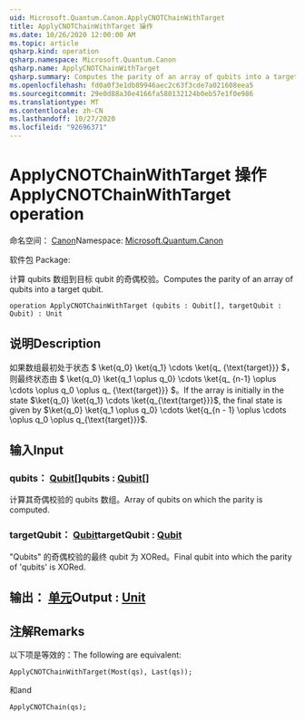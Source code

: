 ```yaml
---
uid: Microsoft.Quantum.Canon.ApplyCNOTChainWithTarget
title: ApplyCNOTChainWithTarget 操作
ms.date: 10/26/2020 12:00:00 AM
ms.topic: article
qsharp.kind: operation
qsharp.namespace: Microsoft.Quantum.Canon
qsharp.name: ApplyCNOTChainWithTarget
qsharp.summary: Computes the parity of an array of qubits into a target qubit.
ms.openlocfilehash: fd0a0f3e1db89946aec2c63f3cde7a021608eea5
ms.sourcegitcommit: 29e0d88a30e4166fa580132124b0eb57e1f0e986
ms.translationtype: MT
ms.contentlocale: zh-CN
ms.lasthandoff: 10/27/2020
ms.locfileid: "92696371"
---
```

# <a name="applycnotchainwithtarget-operation"></a><span data-ttu-id="766eb-102">ApplyCNOTChainWithTarget 操作</span><span class="sxs-lookup"><span data-stu-id="766eb-102">ApplyCNOTChainWithTarget operation</span></span>

<span data-ttu-id="766eb-103">命名空间： [Canon](xref:Microsoft.Quantum.Canon)</span><span class="sxs-lookup"><span data-stu-id="766eb-103">Namespace: [Microsoft.Quantum.Canon](xref:Microsoft.Quantum.Canon)</span></span>

<span data-ttu-id="766eb-104">软件包 [](https://nuget.org/packages/)</span><span class="sxs-lookup"><span data-stu-id="766eb-104">Package: [](https://nuget.org/packages/)</span></span>


<span data-ttu-id="766eb-105">计算 qubits 数组到目标 qubit 的奇偶校验。</span><span class="sxs-lookup"><span data-stu-id="766eb-105">Computes the parity of an array of qubits into a target qubit.</span></span>

```qsharp
operation ApplyCNOTChainWithTarget (qubits : Qubit[], targetQubit : Qubit) : Unit
```


## <a name="description"></a><span data-ttu-id="766eb-106">说明</span><span class="sxs-lookup"><span data-stu-id="766eb-106">Description</span></span>

<span data-ttu-id="766eb-107">如果数组最初处于状态 $ \ket{q_0} \ket{q_1} \cdots \ket{q_ {\text{target}}} $，则最终状态由 $ \ket{q_0} \ket{q_1 \oplus q_0} \cdots \ket{q_ {n-1} \oplus \cdots \oplus q_0 \oplus q_ {\text{target}}} $。</span><span class="sxs-lookup"><span data-stu-id="766eb-107">If the array is initially in the state $\ket{q_0} \ket{q_1} \cdots \ket{q_{\text{target}}}$, the final state is given by $\ket{q_0} \ket{q_1 \oplus q_0} \cdots \ket{q_{n - 1} \oplus \cdots \oplus q_0 \oplus q_{\text{target}}}$.</span></span>

## <a name="input"></a><span data-ttu-id="766eb-108">输入</span><span class="sxs-lookup"><span data-stu-id="766eb-108">Input</span></span>

### <a name="qubits--qubit"></a><span data-ttu-id="766eb-109">qubits： [Qubit](xref:microsoft.quantum.lang-ref.qubit)[]</span><span class="sxs-lookup"><span data-stu-id="766eb-109">qubits : [Qubit](xref:microsoft.quantum.lang-ref.qubit)[]</span></span>

<span data-ttu-id="766eb-110">计算其奇偶校验的 qubits 数组。</span><span class="sxs-lookup"><span data-stu-id="766eb-110">Array of qubits on which the parity is computed.</span></span>


### <a name="targetqubit--qubit"></a><span data-ttu-id="766eb-111">targetQubit： [Qubit](xref:microsoft.quantum.lang-ref.qubit)</span><span class="sxs-lookup"><span data-stu-id="766eb-111">targetQubit : [Qubit](xref:microsoft.quantum.lang-ref.qubit)</span></span>

<span data-ttu-id="766eb-112">"Qubits" 的奇偶校验的最终 qubit 为 XORed。</span><span class="sxs-lookup"><span data-stu-id="766eb-112">Final qubit into which the parity of 'qubits' is XORed.</span></span>



## <a name="output--unit"></a><span data-ttu-id="766eb-113">输出： [单元](xref:microsoft.quantum.lang-ref.unit)</span><span class="sxs-lookup"><span data-stu-id="766eb-113">Output : [Unit](xref:microsoft.quantum.lang-ref.unit)</span></span>



## <a name="remarks"></a><span data-ttu-id="766eb-114">注解</span><span class="sxs-lookup"><span data-stu-id="766eb-114">Remarks</span></span>

<span data-ttu-id="766eb-115">以下项是等效的：</span><span class="sxs-lookup"><span data-stu-id="766eb-115">The following are equivalent:</span></span>

```qsharp
ApplyCNOTChainWithTarget(Most(qs), Last(qs));
```

<span data-ttu-id="766eb-116">和</span><span class="sxs-lookup"><span data-stu-id="766eb-116">and</span></span>

```qsharp
ApplyCNOTChain(qs);
```